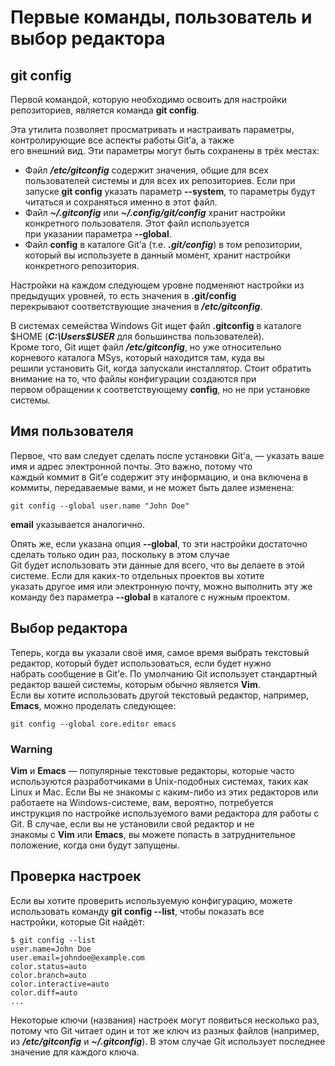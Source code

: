 # Первые команды, пользователь и выбор редактора
## git config
Первой командой, которую необходимо освоить для настройки репозиториев, является команда **git config**.

Эта утилита позволяет просматривать и настраивать параметры, контролирующие все аспекты работы Git’а, а также  
его внешний вид. Эти параметры могут быть сохранены в трёх местах:  
- Файл ___/etc/gitconfig___ содержит значения, общие для всех пользователей системы и для всех их репозиториев. Если при  
запуске **git config** указать параметр **--system**, то параметры будут читаться и сохраняться именно в этот файл.
- Файл ___~/.gitconfig___ или ___~/.config/git/config___ хранит настройки конкретного пользователя. Этот файл используется  
при указании параметра **--global**.
- Файл **config** в каталоге Git’а (т.е. ___.git/config___) в том репозитории, который вы используете в данный момент, хранит 
настройки конкретного репозитория.

Настройки на каждом следующем уровне подменяют настройки из предыдущих уровней, то есть значения в **.git/config**  
перекрывают соответствующие значения в ___/etc/gitconfig___.

В системах семейства Windows Git ищет файл **.gitconfig** в каталоге $HOME (___C:\Users\$USER___ для большинства пользователей).  
Кроме того, Git ищет файл ___/etc/gitconfig___, но уже относительно корневого каталога MSys, который находится там, куда вы  
решили установить Git, когда запускали инсталлятор. Стоит обратить внимание на то, что файлы конфигурации создаются при  
первом обращении к соответствующему **config**, но не при установке системы.

## Имя пользователя

Первое, что вам следует сделать после установки Git’а, — указать ваше имя и адрес электронной почты. Это важно, потому что  
каждый коммит в Git’е содержит эту информацию, и она включена в коммиты, передаваемые вами, и не может быть далее изменена: 

`git config --global user.name "John Doe"`

**email** указывается аналогично. 

Опять же, если указана опция **--global**, то эти настройки достаточно сделать только один раз, поскольку в этом случае  
Git будет использовать эти данные для всего, что вы делаете в этой системе. Если для каких-то отдельных проектов вы хотите  
указать другое имя или электронную почту, можно выполнить эту же команду без параметра **--global** в каталоге с нужным проектом.

## Выбор редактора

Теперь, когда вы указали своё имя, самое время выбрать текстовый редактор, который будет использоваться, если будет нужно  
набрать сообщение в Git’е. По умолчанию Git использует стандартный редактор вашей системы, которым обычно является **Vim**.  
Если вы хотите использовать другой текстовый редактор, например, **Emacs**, можно проделать следующее:

`git config --global core.editor emacs`

### Warning

**Vim** и **Emacs** — популярные текстовые редакторы, которые часто используются разработчиками в Unix-подобных системах, таких как  
Linux и Mac. Если Вы не знакомы с каким-либо из этих редакторов или работаете на Windows-системе, вам, вероятно, потребуется   
инструкция по настройке используемого вами редактора для работы с Git. В случае, если вы не установили свой редактор и не   
знакомы с **Vim** или **Emacs**, вы можете попасть в затруднительное положение, когда они будут запущены.

## Проверка настроек

Если вы хотите проверить используемую конфигурацию, можете использовать команду **git config --list**, чтобы показать все  
настройки, которые Git найдёт:

```
$ git config --list
user.name=John Doe
user.email=johndoe@example.com
color.status=auto
color.branch=auto
color.interactive=auto
color.diff=auto
...
```
Некоторые ключи (названия) настроек могут появиться несколько раз, потому что Git читает один и тот же ключ из разных файлов 
(например, из ___/etc/gitconfig___ и ___~/.gitconfig___). В этом случае Git использует последнее значение для каждого ключа.








